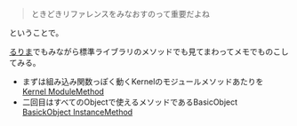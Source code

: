 > ときどきリファレンスをみなおすのって重要だよね

ということで。

[るりま](http://rurema.clear-code.com/1.9.3/library/_builtin.html)でもみながら標準ライブラリのメソッドでも見てまわってメモでものこしてみる。


* まずは組み込み関数っぽく動くKernelのモジュールメソッドあたりを<br>
  [Kernel ModuleMethod](https://github.com/eiel/rurema_review/blob/master/Kernel_module_method/memo.md)
* 二回目はすべてのObjectで使えるメソッドであるBasicObject<br>
  [BasickObject InstanceMethod](https://github.com/eiel/rurema_review/blob/master/BasicObject_instance_method/)
